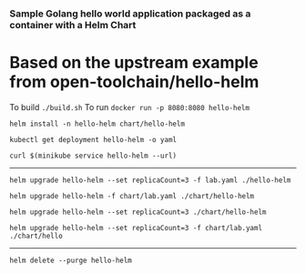### Sample Golang hello world application packaged as a container with a Helm Chart

# Based on the upstream example from open-toolchain/hello-helm

To build `./build.sh`
To run `docker run -p 8080:8080 hello-helm`

`helm install -n hello-helm chart/hello-helm`

`kubectl get deployment hello-helm -o yaml`

`curl $(minikube service hello-helm --url)`

---

`helm upgrade hello-helm --set replicaCount=3 -f lab.yaml ./hello-helm`

`helm upgrade hello-helm -f chart/lab.yaml ./chart/hello-helm`

`helm upgrade hello-helm --set replicaCount=3 ./chart/hello-helm`

`helm upgrade hello-helm --set replicaCount=3 -f chart/lab.yaml ./chart/hello`

---

`helm delete --purge hello-helm`

